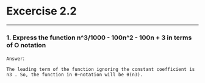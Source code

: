 # Excercise 2.2

---

### 1. Express the function n^3/1000 - 100n^2 - 100n + 3 in terms of O notation

`Answer`:

`The leading term of the function ignoring the constant coefficient is n3 . So, the function in θ−notation will be θ(n3).`
